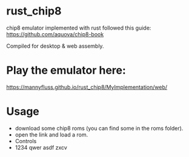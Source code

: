 # rust_chip8
 chip8 emulator implemented with rust
 followed this guide: https://github.com/aquova/chip8-book

 Compiled for desktop & web assembly.
 
# Play the emulator here:
https://mannyfluss.github.io/rust_chip8/MyImplementation/web/ 

# Usage
- download some chip8 roms (you can find some in the roms folder).
- open the link and load a rom.
- Controls
 - 1234 qwer asdf zxcv
